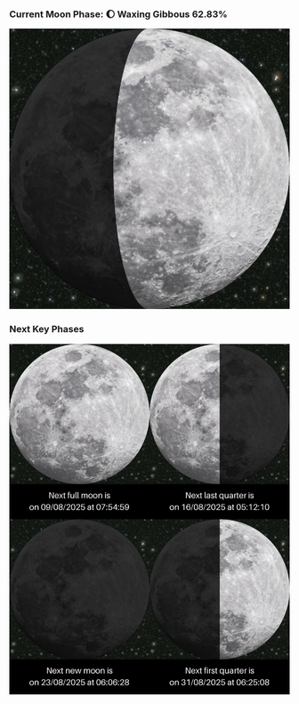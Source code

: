 ### Current Moon Phase: 🌔 Waxing Gibbous 62.83%
![Moon Phase](moonphase.png)
### Next Key Phases
![Gallery](gallery.png)